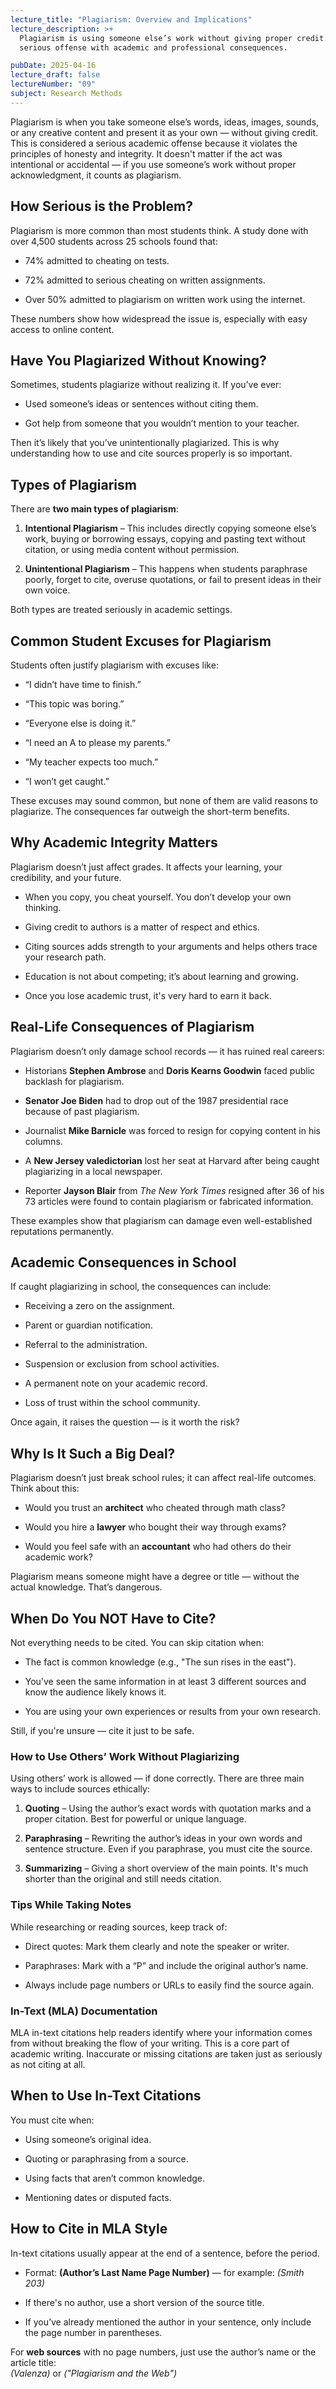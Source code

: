 ```yaml
---
lecture_title: "Plagiarism: Overview and Implications"
lecture_description: >+
  Plagiarism is using someone else’s work without giving proper credit. It’s a
  serious offense with academic and professional consequences.

pubDate: 2025-04-16
lecture_draft: false
lectureNumber: "09"
subject: Research Methods
---
```

Plagiarism is when you take someone else’s words, ideas, images, sounds, or any creative content and present it as your own — without giving credit. This is considered a serious academic offense because it violates the principles of honesty and integrity. It doesn't matter if the act was intentional or accidental — if you use someone’s work without proper acknowledgment, it counts as plagiarism.

## How Serious is the Problem?

Plagiarism is more common than most students think. A study done with over 4,500 students across 25 schools found that:

*   74% admitted to cheating on tests.
    
*   72% admitted to serious cheating on written assignments.
    
*   Over 50% admitted to plagiarism on written work using the internet.
    

These numbers show how widespread the issue is, especially with easy access to online content.

## Have You Plagiarized Without Knowing?

Sometimes, students plagiarize without realizing it. If you’ve ever:

*   Used someone’s ideas or sentences without citing them.
    
*   Got help from someone that you wouldn’t mention to your teacher.
    

Then it’s likely that you’ve unintentionally plagiarized. This is why understanding how to use and cite sources properly is so important.

## Types of Plagiarism

There are **two main types of plagiarism**:

1.  **Intentional Plagiarism** – This includes directly copying someone else’s work, buying or borrowing essays, copying and pasting text without citation, or using media content without permission.
    
2.  **Unintentional Plagiarism** – This happens when students paraphrase poorly, forget to cite, overuse quotations, or fail to present ideas in their own voice.
    

Both types are treated seriously in academic settings.

## Common Student Excuses for Plagiarism

Students often justify plagiarism with excuses like:

*   “I didn’t have time to finish.”
    
*   “This topic was boring.”
    
*   “Everyone else is doing it.”
    
*   “I need an A to please my parents.”
    
*   “My teacher expects too much.”
    
*   “I won’t get caught.”
    

These excuses may sound common, but none of them are valid reasons to plagiarize. The consequences far outweigh the short-term benefits.

## Why Academic Integrity Matters

Plagiarism doesn’t just affect grades. It affects your learning, your credibility, and your future.

*   When you copy, you cheat yourself. You don’t develop your own thinking.
    
*   Giving credit to authors is a matter of respect and ethics.
    
*   Citing sources adds strength to your arguments and helps others trace your research path.
    
*   Education is not about competing; it’s about learning and growing.
    
*   Once you lose academic trust, it's very hard to earn it back.
    

## Real-Life Consequences of Plagiarism

Plagiarism doesn’t only damage school records — it has ruined real careers:

*   Historians **Stephen Ambrose** and **Doris Kearns Goodwin** faced public backlash for plagiarism.
    
*   **Senator Joe Biden** had to drop out of the 1987 presidential race because of past plagiarism.
    
*   Journalist **Mike Barnicle** was forced to resign for copying content in his columns.
    
*   A **New Jersey valedictorian** lost her seat at Harvard after being caught plagiarizing in a local newspaper.
    
*   Reporter **Jayson Blair** from _The New York Times_ resigned after 36 of his 73 articles were found to contain plagiarism or fabricated information.
    

These examples show that plagiarism can damage even well-established reputations permanently.

## Academic Consequences in School

If caught plagiarizing in school, the consequences can include:

*   Receiving a zero on the assignment.
    
*   Parent or guardian notification.
    
*   Referral to the administration.
    
*   Suspension or exclusion from school activities.
    
*   A permanent note on your academic record.
    
*   Loss of trust within the school community.
    

Once again, it raises the question — is it worth the risk?

## Why Is It Such a Big Deal?

Plagiarism doesn’t just break school rules; it can affect real-life outcomes. Think about this:

*   Would you trust an **architect** who cheated through math class?
    
*   Would you hire a **lawyer** who bought their way through exams?
    
*   Would you feel safe with an **accountant** who had others do their academic work?
    

Plagiarism means someone might have a degree or title — without the actual knowledge. That’s dangerous.

## When Do You NOT Have to Cite?

Not everything needs to be cited. You can skip citation when:

*   The fact is common knowledge (e.g., "The sun rises in the east").
    
*   You’ve seen the same information in at least 3 different sources and know the audience likely knows it.
    
*   You are using your own experiences or results from your own research.
    

Still, if you're unsure — cite it just to be safe.

### How to Use Others’ Work Without Plagiarizing

Using others’ work is allowed — if done correctly. There are three main ways to include sources ethically:

1.  **Quoting** – Using the author’s exact words with quotation marks and a proper citation. Best for powerful or unique language.
    
2.  **Paraphrasing** – Rewriting the author’s ideas in your own words and sentence structure. Even if you paraphrase, you must cite the source.
    
3.  **Summarizing** – Giving a short overview of the main points. It's much shorter than the original and still needs citation.
    

### Tips While Taking Notes

While researching or reading sources, keep track of:

*   Direct quotes: Mark them clearly and note the speaker or writer.
    
*   Paraphrases: Mark with a “P” and include the original author’s name.
    
*   Always include page numbers or URLs to easily find the source again.
    

### In-Text (MLA) Documentation

MLA in-text citations help readers identify where your information comes from without breaking the flow of your writing. This is a core part of academic writing. Inaccurate or missing citations are taken just as seriously as not citing at all.

## When to Use In-Text Citations

You must cite when:

*   Using someone’s original idea.
    
*   Quoting or paraphrasing from a source.
    
*   Using facts that aren’t common knowledge.
    
*   Mentioning dates or disputed facts.
    

## How to Cite in MLA Style

In-text citations usually appear at the end of a sentence, before the period.

*   Format: **(Author’s Last Name Page Number)** — for example: _(Smith 203)_
    
*   If there's no author, use a short version of the source title.
    
*   If you’ve already mentioned the author in your sentence, only include the page number in parentheses.
    

For **web sources** with no page numbers, just use the author’s name or the article title:  
_(Valenza)_ or _("Plagiarism and the Web")_
